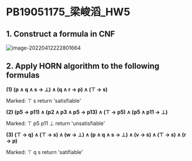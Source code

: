 # PB19051175\_梁峻滔\_HW5

## 1. Construct a formula in CNF

![image-20220412222801664](D:\USTC\Formal_Methods2022\homework\PB19051175_梁峻滔_HW5.assets\image-20220412222801664.png)

## 2. Apply HORN algorithm to the following formulas

**(1) (p ∧ q ∧ s → ⊥) ∧ (q ∧ r → p) ∧ (⊤ → s)**

Marked: ⊤ s return 'satisfiable'

**(2) (p5 → p11) ∧ (p2 ∧ p3 ∧ p5 → p13) ∧ (⊤ → p5) ∧ (p5 ∧ p11 → ⊥)**

Marked: ⊤ p5 p11 ⊥ return 'unsatisfiable'

**(3) (⊤ → q) ∧ (⊤ → s) ∧ (w → ⊥) ∧ (p ∧ q ∧ s → ⊥) ∧ (v → s) ∧ (⊤ → s) ∧ (r → p)**

Marked: ⊤ q s return 'satifiable'


